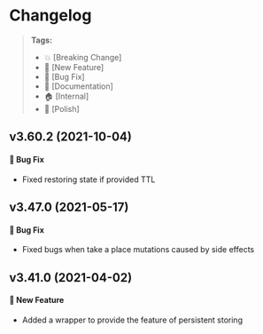 Changelog
=========

> **Tags:**
> - :boom:       [Breaking Change]
> - :rocket:     [New Feature]
> - :bug:        [Bug Fix]
> - :memo:       [Documentation]
> - :house:      [Internal]
> - :nail_care:  [Polish]

## v3.60.2 (2021-10-04)

#### :bug: Bug Fix

* Fixed restoring state if provided TTL

## v3.47.0 (2021-05-17)

#### :bug: Bug Fix

* Fixed bugs when take a place mutations caused by side effects

## v3.41.0 (2021-04-02)

#### :rocket: New Feature

* Added a wrapper to provide the feature of persistent storing
